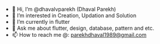 - 👋 Hi, I’m @dhavalvparekh (Dhaval Parekh)
- 👀 I’m interested in Creation, Updation and Solution
- 🌱 I’m currently in flutter
- 💬 Ask me about flutter, design, database, pattern and etc.
- 📫 How to reach me @: parekhdhaval1989@gmail.com
